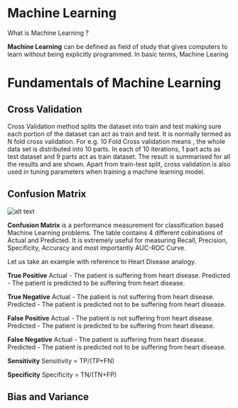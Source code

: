# Machine Learning

What is Machine Learning ?

**Machine Learning** can be defined as field of study that gives computers to learn without being explicitly programmed. In basic terms, Machine Learing 

# Fundamentals of Machine Learning
## Cross Validation

Cross Validation method splits the dataset into train and test making sure each portion of the dataset can act as train and test. It is normally termed as N fold cross validation. For e.g. 10 Fold Cross validation means , the whole data set is distributed into 10 parts. In each of 10 iterations, 1 part acts as test dataset and 9 parts act as train dataset. The result is summarised for all the results and are shown.
Apart from train-test split, cross validation is also used in tuning parameters when training a machine learning model.

## Confusion Matrix

![alt text](https://miro.medium.com/max/712/1*Z54JgbS4DUwWSknhDCvNTQ.png)

**Confusion Matrix** is a performance measurement for classification based Machine Learning problems. The table contains 4 different cobinations of Actual and Predicted.
It is extremely useful for measuring Recall, Precision, Specificity, Accuracy and most importantly AUC-ROC Curve.

Let us take an example with reference to  Heart Disease analogy.

**True Positive** 
Actual - The patient is suffering from heart disease.
Predicted - The patient is predicted to be suffering from heart disease.

**True Negative** 
Actual - The patient is not suffering from heart disease.
Predicted - The patient is predicted not to be suffering from heart disease.

**False Positive** 
Actual - The patient is not suffering from heart disease.
Predicted - The patient is predicted to be suffering from heart disease.

**False Negative** 
Actual - The patient is suffering from heart disease.
Predicted - The patient is predicted not to be suffering from heart disease.

**Sensitivity**
Sensitivity = TP/(TP+FN)

**Specificity**
Specificity = TN/(TN+FP)

## Bias and Variance





